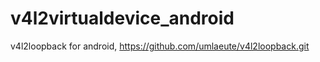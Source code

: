 v4l2virtualdevice_android
=========================

v4l2loopback for android,  https://github.com/umlaeute/v4l2loopback.git
